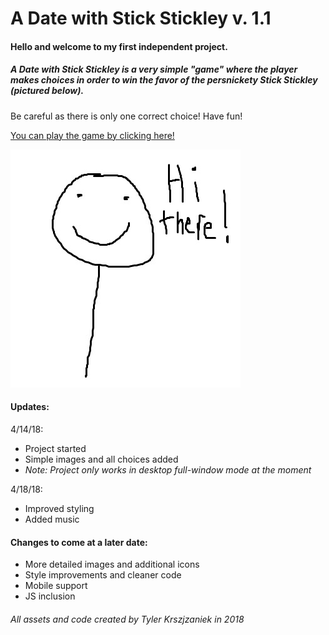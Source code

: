 # A Date with Stick Stickley v. 1.1

#### Hello and welcome to my first independent project.

##### *A Date with Stick Stickley* is a very simple "game" where the player makes choices in order to win the favor of the persnickety Stick Stickley (pictured below).

Be careful as there is only one correct choice! Have fun!

[You can play the game by clicking here!](https://stick-stickley.netlify.com/)

![Stick Stickley!](/Assets/stick.jpg)

#### Updates:
4/14/18:
+ Project started
+ Simple images and all choices added
+ *Note: Project only works in desktop full-window mode at the moment*

4/18/18:
+ Improved styling
+ Added music

#### Changes to come at a later date:
+ More detailed images and additional icons
+ Style improvements and cleaner code
+ Mobile support
+ JS inclusion

###### All assets and code created by Tyler Krszjzaniek in 2018
